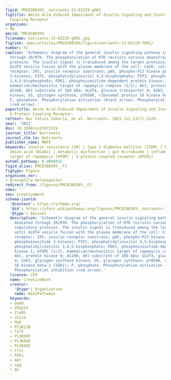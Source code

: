 ```yaml
---
figid: PMC8308393__nutrients-13-02229-g001
figtitle: Amino Acid-Induced Impairment of Insulin Signaling and Involvement of G-Protein
  Coupling Receptor
organisms:
- NA
pmcid: PMC8308393
filename: nutrients-13-02229-g001.jpg
figlink: /pmc/articles/PMC8308393/figure/nutrients-13-02229-f001/
number: F1
caption: 'Schematic diagram of the general insulin signaling pathway in cells mediated
  through IR/RTK. The phosphorylation of RTK recruits various downstream regulatory
  proteins. The insulin signal is transduced among the target proteins/enzymes until
  GLUT4 vesicle fusion with the plasma membrane of the cell: CaSR, calcium-sensing
  receptor; IRS, insulin receptor substrate; p85, phospho-PI3 kinase p85; PI3K, phosphoinositide
  3-kinases; PIP2, phosphatidylinositol 4,5-bisphosphate; PIP3, phosphatidylinositol
  3,4,5-bisphosphate; PDK1, phosphoinositide-dependent protein kinase-1; mTORC (1/2),
  mammalian/mechanistic target of rapamycin complex (1/2); Akt, protein kinase B;
  AS160, Akt substrate of 160 kDa; GLUT4, glucose transporter 4; GSK3, glycogen synthase
  kinase; GS, glycogen synthase; p70S6K, ribosomal protein S6 kinase beta-1 (S6K1);
  P, phosphate. Phosphorylation activation (black arrow). Phosphorylation inhibition
  (red arrow).'
papertitle: Amino Acid-Induced Impairment of Insulin Signaling and Involvement of
  G-Protein Coupling Receptor.
reftext: Nur Fatini Zakaria, et al. Nutrients. 2021 Jul;13(7):2229.
year: '2021'
doi: 10.3390/nu13072229
journal_title: Nutrients
journal_nlm_ta: Nutrients
publisher_name: MDPI
keywords: insulin resistance (IR) | type 2 diabetes mellitus (T2DM) | branched-chain
  amino acid (BCAAs) | metabolic dysfunction | gut microbiome | inflammation | mammalian
  target of rapamycin (mTOR) | G-protein coupled receptor (GPCRs)
automl_pathway: 0.9094815
figid_alias: PMC8308393__F1
figtype: Figure
organisms_ner:
- Drosophila melanogaster
redirect_from: /figures/PMC8308393__F1
ndex: ''
seo: CreativeWork
schema-jsonld:
  '@context': https://schema.org/
  '@id': https://pfocr.wikipathways.org/figures/PMC8308393__nutrients-13-02229-g001.html
  '@type': Dataset
  description: 'Schematic diagram of the general insulin signaling pathway in cells
    mediated through IR/RTK. The phosphorylation of RTK recruits various downstream
    regulatory proteins. The insulin signal is transduced among the target proteins/enzymes
    until GLUT4 vesicle fusion with the plasma membrane of the cell: CaSR, calcium-sensing
    receptor; IRS, insulin receptor substrate; p85, phospho-PI3 kinase p85; PI3K,
    phosphoinositide 3-kinases; PIP2, phosphatidylinositol 4,5-bisphosphate; PIP3,
    phosphatidylinositol 3,4,5-bisphosphate; PDK1, phosphoinositide-dependent protein
    kinase-1; mTORC (1/2), mammalian/mechanistic target of rapamycin complex (1/2);
    Akt, protein kinase B; AS160, Akt substrate of 160 kDa; GLUT4, glucose transporter
    4; GSK3, glycogen synthase kinase; GS, glycogen synthase; p70S6K, ribosomal protein
    S6 kinase beta-1 (S6K1); P, phosphate. Phosphorylation activation (black arrow).
    Phosphorylation inhibition (red arrow).'
  license: CC0
  name: CreativeWork
  creator:
    '@type': Organization
    name: WikiPathways
  keywords:
  - Oamb
  - IRSp53
  - IleRS
  - chico
  - Myb
  - Pi3K21B
  - Taf5
  - Pi3K59F
  - Pi3K68D
  - Pi3K92E
  - Crtc
  - Pdk1
  - Akt
  - sgg
  - gs
---
```

